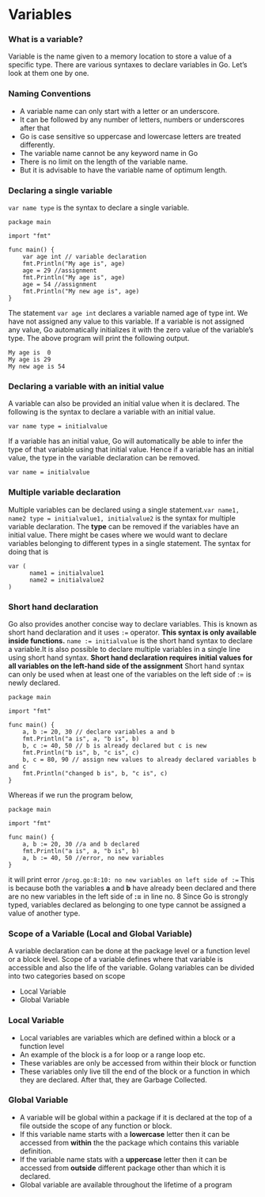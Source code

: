 # Variables

### What is a variable?
Variable is the name given to a memory location to store a value of a specific type. There are various syntaxes to declare variables in Go. Let’s look at them one by one.

### Naming Conventions
- A variable name can only start with a letter or an underscore.
- It can be followed by any number of letters, numbers or underscores after that
- Go is case sensitive so uppercase and lowercase letters are treated differently.
- The variable name cannot be any keyword name in Go
- There is no limit on the length of the variable name.
- But it is advisable to have the variable name of optimum length.

### Declaring a single variable

`var name type` is the syntax to declare a single variable.

```
package main

import "fmt"

func main() {
	var age int // variable declaration
	fmt.Println("My age is", age)
	age = 29 //assignment
	fmt.Println("My age is", age)
	age = 54 //assignment
	fmt.Println("My new age is", age)
}
```
The statement `var age int` declares a variable named age of type int. We have not assigned any value to this variable. If a variable is not assigned any value, Go automatically initializes it with the zero value of the variable’s type.
The above program will print the following output.
```
My age is  0
My age is 29
My new age is 54
```
### Declaring a variable with an initial value
A variable can also be provided an initial value when it is declared. The following is the syntax to declare a variable with an initial value.
```
var name type = initialvalue

```
If a variable has an initial value, Go will automatically be able to infer the type of that variable using that initial value. Hence if a variable has an initial value, the type in the variable declaration can be removed.
```
var name = initialvalue

```
### Multiple variable declaration

Multiple variables can be declared using a single statement.`var name1, name2 type = initialvalue1, initialvalue2` is the syntax for multiple variable declaration.
The **type** can be removed if the variables have an initial value.
There might be cases where we would want to declare variables belonging to different types in a single statement. The syntax for doing that is
```
var (
      name1 = initialvalue1
      name2 = initialvalue2
)
```
### Short hand declaration
Go also provides another concise way to declare variables. This is known as short hand declaration and it uses `:=` operator.
**This syntax is only available inside functions.**
`name := initialvalue` is the short hand syntax to declare a variable.It is also possible to declare multiple variables in a single line using short hand syntax.
**Short hand declaration requires initial values for all variables on the left-hand side of the assignment**
Short hand syntax can only be used when at least one of the variables on the left side of := is newly declared.
```
package main

import "fmt"

func main() {
	a, b := 20, 30 // declare variables a and b
	fmt.Println("a is", a, "b is", b)
	b, c := 40, 50 // b is already declared but c is new
	fmt.Println("b is", b, "c is", c)
	b, c = 80, 90 // assign new values to already declared variables b and c
	fmt.Println("changed b is", b, "c is", c)
}
```
Whereas if we run the program below,
```
package main

import "fmt"

func main() {
	a, b := 20, 30 //a and b declared
	fmt.Println("a is", a, "b is", b)
	a, b := 40, 50 //error, no new variables
}
```
it will print error `/prog.go:8:10: no new variables on left side of :=` This is because both the variables **a** and **b** have already been declared and there are no new variables in the left side of **:=** in line no. 8
Since Go is strongly typed, variables declared as belonging to one type cannot be assigned a value of another type.

### Scope of a Variable (Local and Global Variable)

A variable declaration can be done at the package level or a function level or a block level. Scope of a variable defines where that variable is accessible and also the life of the variable. Golang variables can be divided into two categories based on scope

- Local Variable
- Global Variable

### Local Variable

- Local variables are variables which are defined within a block or a function level
- An example of the block is a for loop or a range loop etc.
- These variables are only be accessed from within their block or function
- These variables only live till the end of the block or a function in which they are declared. After that, they are Garbage Collected.

### Global Variable

- A variable will be global within a package if it is declared at the top of a file outside the scope of any function or block.
- If this variable name starts with a **lowercase** letter then it can be accessed from **within** the the package which contains this variable definition.
- If the variable name stats with a **uppercase** letter then it can be accessed from **outside** different package other than which it is declared.
- Global variable are available throughout the lifetime of a program


